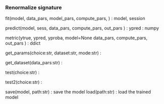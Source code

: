 


### Renormalize signature



 fit(model, data_pars, model_pars, compute_pars, )         : model, session

 predict(model, sess, data_pars, compute_pars, out_pars )  : ypred : numpy

 metric(ytrue, ypred, yproba, model=None data_pars, compute_pars, out_pars )  : ddict 

 get_params(choice:str, dataset:str, mode:str)   : 

 get_dataset(data_pars:str)  : 

 test(choice:str)    :      

 test2(choice:str)   :   

 save(model, path:str)    : save the model
 load(path:str)           : load the trained model





